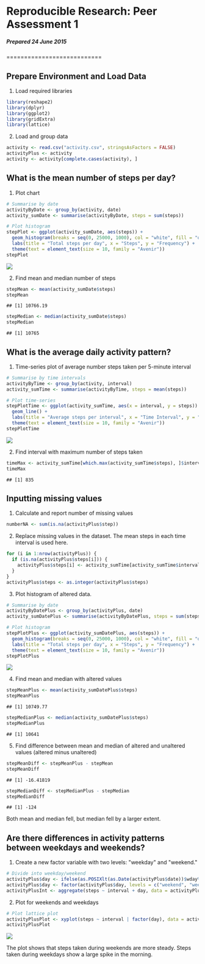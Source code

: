 # Reproducible Research: Peer Assessment 1

##### Prepared 24 June 2015  
===========================
  
## Prepare Environment and Load Data  
1. Load required libraries  

```r
library(reshape2)
library(dplyr)
library(ggplot2)
library(gridExtra)
library(lattice)
```
2. Load and group data  

```r
activity <- read.csv("activity.csv", stringsAsFactors = FALSE)
activityPlus <- activity
activity <- activity[complete.cases(activity), ]
```

## What is the mean number of steps per day?
1. Plot chart

```r
# Summarise by date
activityByDate <- group_by(activity, date)
activity_sumDate <- summarise(activityByDate, steps = sum(steps))

# Plot histogram
stepPlot <- ggplot(activity_sumDate, aes(steps)) + 
  geom_histogram(breaks = seq(0, 25000, 1000), col = "white", fill = "orangered2") +
  labs(title = "Total steps per day", x = "Steps", y = "Frequency") +
  theme(text = element_text(size = 10, family = "Avenir"))
stepPlot
```

![](Peer1_files/figure-html/stepsperday-1.png) 

2. Find mean and median number of steps

```r
stepMean <- mean(activity_sumDate$steps)
stepMean
```

```
## [1] 10766.19
```

```r
stepMedian <- median(activity_sumDate$steps)
stepMedian
```

```
## [1] 10765
```

## What is the average daily activity pattern?
1. Time-series plot of average number steps taken per 5-minute interval

```r
# Summarise by time intervals
activityByTime <- group_by(activity, interval)
activity_sumTime <- summarise(activityByTime, steps = mean(steps))

# Plot time-series
stepPlotTime <- ggplot(activity_sumTime, aes(x = interval, y = steps)) + 
  geom_line() + 
  labs(title = "Average steps per interval", x = "Time Interval", y = "Average steps") + 
  theme(text = element_text(size = 10, family = "Avenir"))
stepPlotTime
```

![](Peer1_files/figure-html/timeseries-1.png) 

2. Find interval with maximum number of steps taken

```r
timeMax <- activity_sumTime[which.max(activity_sumTime$steps), ]$interval
timeMax
```

```
## [1] 835
```

## Inputting missing values
1. Calculate and report number of missing values

```r
numberNA <- sum(is.na(activityPlus$step))
```

2. Replace missing values in the dataset. The mean steps in each time interval is used here.

```r
for (i in 1:nrow(activityPlus)) {
  if (is.na(activityPlus$steps[i])) {
    activityPlus$steps[i] <- activity_sumTime[activity_sumTime$interval == activityPlus$interval[i], 2]
  }
}
activityPlus$steps <- as.integer(activityPlus$steps)
```

3. Plot histogram of altered data.  

```r
# Summarise by date
activityByDatePlus <- group_by(activityPlus, date)
activity_sumDatePlus <- summarise(activityByDatePlus, steps = sum(steps))

# Plot histogram
stepPlotPlus <- ggplot(activity_sumDatePlus, aes(steps)) + 
  geom_histogram(breaks = seq(0, 25000, 1000), col = "white", fill = "orangered2") +
  labs(title = "Total steps per day", x = "Steps", y = "Frequency") +
  theme(text = element_text(size = 10, family = "Avenir"))
stepPlotPlus
```

![](Peer1_files/figure-html/missingvalueshistogram-1.png) 

4. Find mean and median with altered values

```r
stepMeanPlus <- mean(activity_sumDatePlus$steps)
stepMeanPlus
```

```
## [1] 10749.77
```

```r
stepMedianPlus <- median(activity_sumDatePlus$steps)
stepMedianPlus
```

```
## [1] 10641
```

5. Find difference between mean and median of altered and unaltered values (altered minus unaltered)

```r
stepMeanDiff <- stepMeanPlus - stepMean
stepMeanDiff
```

```
## [1] -16.41819
```

```r
stepMedianDiff <- stepMedianPlus - stepMedian
stepMedianDiff
```

```
## [1] -124
```
Both mean and median fell, but median fell by a larger extent.  

## Are there differences in activity patterns between weekdays and weekends?  
1. Create a new factor variable with two levels: "weekday" and "weekend."

```r
# Divide into weekday/weekend
activityPlus$day <- ifelse(as.POSIXlt(as.Date(activityPlus$date))$wday%%6 == 0, "weekend", "weekday")
activityPlus$day <- factor(activityPlus$day, levels = c("weekend", "weekday"))
activityPlusInt <- aggregate(steps ~ interval + day, data = activityPlus, FUN = mean)
```

2. Plot for weekends and weekdays  

```r
# Plot lattice plot
activityPlusPlot <- xyplot(steps ~ interval | factor(day), data = activityPlusInt, aspect = 1/2, type = "l", ylab = "Number of steps", xlab = "Interval")
activityPlusPlot
```

![](Peer1_files/figure-html/weekdiffplot-1.png) 

The plot shows that steps taken during weekends are more steady. Steps taken during weekdays show a large spike in the morning.
